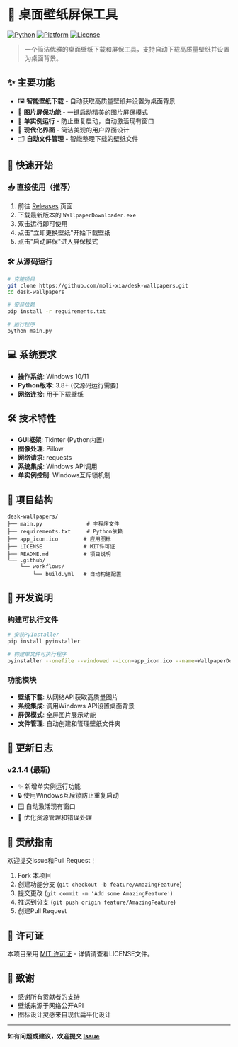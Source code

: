 # 🎨 桌面壁纸屏保工具

[![Python](https://img.shields.io/badge/Python-3.8+-blue.svg)](https://www.python.org/)
[![Platform](https://img.shields.io/badge/Platform-Windows-lightgrey.svg)](https://www.microsoft.com/windows/)
[![License](https://img.shields.io/badge/License-MIT-green.svg)](LICENSE)

> 一个简洁优雅的桌面壁纸下载和屏保工具，支持自动下载高质量壁纸并设置为桌面背景。

## ✨ 主要功能

- 🖼️ **智能壁纸下载** - 自动获取高质量壁纸并设置为桌面背景
- 🌟 **图片屏保功能** - 一键启动精美的图片屏保模式
- 🎯 **单实例运行** - 防止重复启动，自动激活现有窗口
- 🎨 **现代化界面** - 简洁美观的用户界面设计
- 🗂️ **自动文件管理** - 智能整理下载的壁纸文件

## 🚀 快速开始

### 📥 直接使用（推荐）

1. 前往 [Releases](https://github.com/moli-xia/desk-wallpapers/releases) 页面
2. 下载最新版本的 `WallpaperDownloader.exe`
3. 双击运行即可使用
4. 点击"立即更换壁纸"开始下载壁纸
5. 点击"启动屏保"进入屏保模式

### 🛠️ 从源码运行

```bash
# 克隆项目
git clone https://github.com/moli-xia/desk-wallpapers.git
cd desk-wallpapers

# 安装依赖
pip install -r requirements.txt

# 运行程序
python main.py
```

## 💻 系统要求

- **操作系统**: Windows 10/11
- **Python版本**: 3.8+ (仅源码运行需要)
- **网络连接**: 用于下载壁纸

## 🛠️ 技术特性

- **GUI框架**: Tkinter (Python内置)
- **图像处理**: Pillow
- **网络请求**: requests
- **系统集成**: Windows API调用
- **单实例控制**: Windows互斥锁机制

## 📁 项目结构

```
desk-wallpapers/
├── main.py              # 主程序文件
├── requirements.txt     # Python依赖
├── app_icon.ico        # 应用图标
├── LICENSE             # MIT许可证
├── README.md           # 项目说明
└── .github/
    └── workflows/
        └── build.yml   # 自动构建配置
```

## 🔧 开发说明

### 构建可执行文件

```bash
# 安装PyInstaller
pip install pyinstaller

# 构建单文件可执行程序
pyinstaller --onefile --windowed --icon=app_icon.ico --name=WallpaperDownloader main.py
```

### 功能模块

- **壁纸下载**: 从网络API获取高质量图片
- **系统集成**: 调用Windows API设置桌面背景
- **屏保模式**: 全屏图片展示功能
- **文件管理**: 自动创建和管理壁纸文件夹

## 📝 更新日志

### v2.1.4 (最新)

- ✨ 新增单实例运行功能
- 🔒 使用Windows互斥锁防止重复启动
- 🪟 自动激活现有窗口
- 🧹 优化资源管理和错误处理

## 🤝 贡献指南

欢迎提交Issue和Pull Request！

1. Fork 本项目
2. 创建功能分支 (`git checkout -b feature/AmazingFeature`)
3. 提交更改 (`git commit -m 'Add some AmazingFeature'`)
4. 推送到分支 (`git push origin feature/AmazingFeature`)
5. 创建Pull Request

## 📄 许可证

本项目采用 [MIT 许可证](LICENSE) - 详情请查看LICENSE文件。

## 🙏 致谢

- 感谢所有贡献者的支持
- 壁纸来源于网络公开API
- 图标设计灵感来自现代扁平化设计

---

**如有问题或建议，欢迎提交 [Issue](https://github.com/moli-xia/desk-wallpapers/issues)**